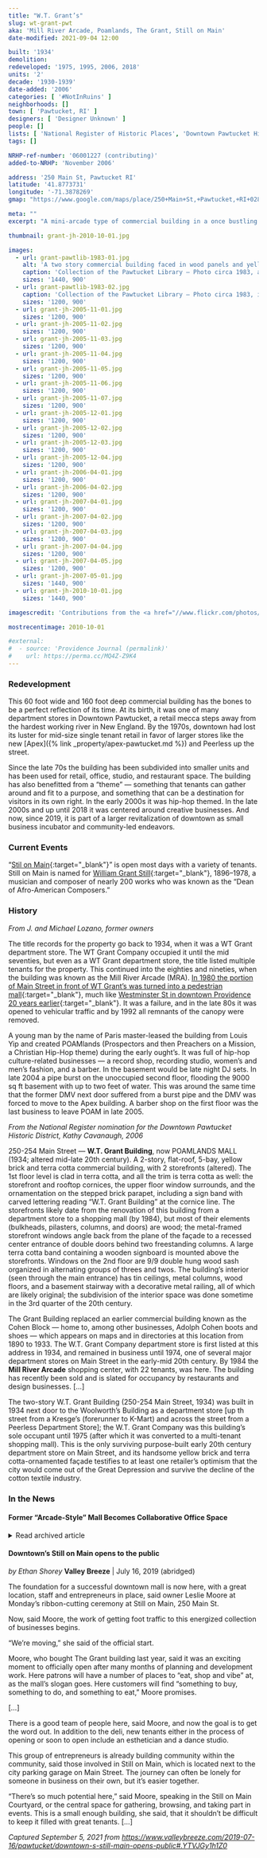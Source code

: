 ```yaml
---
title: "W.T. Grant’s"
slug: wt-grant-pwt
aka: 'Mill River Arcade, Poamlands, The Grant, Still on Main'
date-modified: 2021-09-04 12:00

built: '1934'
demolition:
redeveloped: '1975, 1995, 2006, 2018'
units: '2'
decade: '1930-1939'
date-added: '2006'
categories: [ '#NotInRuins' ]
neighborhoods: []
town: [ 'Pawtucket, RI' ]
designers: [ 'Designer Unknown' ]
people: []
lists: [ 'National Register of Historic Places', 'Downtown Pawtucket Historic District' ]
tags: []

NRHP-ref-number: '06001227 (contributing)'
added-to-NRHP: 'November 2006'

address: '250 Main St, Pawtucket RI'
latitude: '41.8773731'
longitude: '-71.3878269'
gmap: "https://www.google.com/maps/place/250+Main+St,+Pawtucket,+RI+02860/@41.8773731,-71.3878269,17z/data=!3m1!4b1!4m5!3m4!1s0x89e443547e8d00bd:0xeb0f2956ca270d6e!8m2!3d41.8773691!4d-71.3856382"

meta: ""
excerpt: "A mini-arcade type of commercial building in a once bustling retail district turned small business and destination retail space"

thumbnail: grant-jh-2010-10-01.jpg

images:
  - url: grant-pawtlib-1983-01.jpg
    alt: 'A two story commercial building faced in wood panels and yellow brick with a crenellated roofline. Ground floor commercial steel-frame windows and doors open into a 9000 square foot commercial space divided into a dozen or so offices with central skylit atrium. Wide steel-frame, concrete stairs with iron-railings lead down to a similar basement floor plan.'
    caption: 'Collection of the Pawtucket Library — Photo circa 1983, as Main Street was redesigned as a pedestrain mall with a covered sidewalk'
    sizes: '1440, 900'
  - url: grant-pawtlib-1983-02.jpg
    caption: 'Collection of the Pawtucket Library — Photo circa 1983, interior of the Mill River Arcade'
    sizes: '1200, 900'
  - url: grant-jh-2005-11-01.jpg
    sizes: '1200, 900'
  - url: grant-jh-2005-11-02.jpg
    sizes: '1200, 900'
  - url: grant-jh-2005-11-03.jpg
    sizes: '1200, 900'
  - url: grant-jh-2005-11-04.jpg
    sizes: '1200, 900'
  - url: grant-jh-2005-11-05.jpg
    sizes: '1200, 900'
  - url: grant-jh-2005-11-06.jpg
    sizes: '1200, 900'
  - url: grant-jh-2005-11-07.jpg
    sizes: '1200, 900'
  - url: grant-jh-2005-12-01.jpg
    sizes: '1200, 900'
  - url: grant-jh-2005-12-02.jpg
    sizes: '1200, 900'
  - url: grant-jh-2005-12-03.jpg
    sizes: '1200, 900'
  - url: grant-jh-2005-12-04.jpg
    sizes: '1200, 900'
  - url: grant-jh-2006-04-01.jpg
    sizes: '1200, 900'
  - url: grant-jh-2006-04-02.jpg
    sizes: '1200, 900'
  - url: grant-jh-2007-04-01.jpg
    sizes: '1200, 900'
  - url: grant-jh-2007-04-02.jpg
    sizes: '1200, 900'
  - url: grant-jh-2007-04-03.jpg
    sizes: '1200, 900'
  - url: grant-jh-2007-04-04.jpg
    sizes: '1200, 900'
  - url: grant-jh-2007-04-05.jpg
    sizes: '1200, 900'
  - url: grant-jh-2007-05-01.jpg
    sizes: '1440, 900'
  - url: grant-jh-2010-10-01.jpg
    sizes: '1440, 900'

imagescredit: 'Contributions from the <a href="//www.flickr.com/photos/pawtucketlibrary/sets/72157674227599495/" target="_blank">Pawtucket Library collection on Flickr</a>'

mostrecentimage: 2010-10-01

#external:
#  - source: 'Providence Journal (permalink)'
#    url: https://perma.cc/MQ4Z-Z9K4
---
```


### Redevelopment

This 60 foot wide and 160 foot deep commercial building has the bones to be a perfect reflection of its time. At its birth, it was one of many department stores in Downtown Pawtucket, a retail mecca steps away from the hardest working river in New England. By the 1970s, downtown had lost its luster for mid-size single tenant retail in favor of larger stores like the new [Apex]({% link _property/apex-pawtucket.md %}) and Peerless up the street.

Since the late 70s the building has been subdivided into smaller units and has been used for retail, office, studio, and restaurant space. The building has also benefitted from a “theme” — something that tenants can gather around and fit to a purpose, and something that can be a destination for visitors in its own right. In the early 2000s it was hip-hop themed. In the late 2000s and up until 2018 it was centered around creative businesses. And now, since 2019, it is part of a larger revitalization of downtown as small business incubator and community-led endeavors.


### Current Events

“[Stil on Main](//www.stillonmain.shop){:target="_blank"}” is open most days with a variety of tenants. Still on Main is named for [William Grant Still](//en.wikipedia.org/wiki/William_Grant_Still){:target="_blank"}, 1896–1978, a musician and composer of nearly 200 works who was known as the “Dean of Afro-American Composers.”


### History

_From J. and Michael Lozano, former owners_

The title records for the property go back to 1934, when it was a WT Grant department store. The WT Grant Company occupied it until the mid seventies, but even as a WT Grant department store, the title listed multiple tenants for the property. This continued into the eighties and nineties, when the building was known as the Mill River Arcade (<span class="abbr">MRA</span>). [In 1980 the portion of Main Street in front of WT Grant’s was turned into a pedestrian mall](//www.flickr.com/photos/pawtucketlibrary/28901786014/in/album-72157667646354770/){:target="_blank"}, much like [Westminster St in downtown Providence 20 years earlier](//provlibdigital.org/islandora/object/islandora%3A22693){:target="_blank"}. It was a failure, and in the late 80s it was opened to vehicular traffic and by 1992 all remnants of the canopy were removed.

A young man by the name of Paris master-leased the building from Louis Yip and created POAMlands (Prospectors and then Preachers on a Mission, a Christian Hip-Hop theme) during the early ought’s. It was full of hip-hop culture-related businesses — a record shop, recording studio, women’s and men’s fashion, and a barber. In the basement would be late night DJ sets. In late 2004 a pipe burst on the unoccupied second floor, flooding the 9000 sq ft basement with up to two feet of water. This was around the same time that the former DMV next door suffered from a burst pipe and the DMV was forced to move to the Apex building. A barber shop on the first floor was the last business to leave POAM in late 2005.


_From the National Register nomination for the Downtown Pawtucket Historic District, Kathy Cavanaugh, 2006_

250-254 Main Street — **W.T. Grant Building**, now POAMLANDS MALL (1934; altered mid-late 20th century). A 2-story, flat-roof, 5-bay, yellow brick and terra cotta commercial building, with 2 storefronts (altered). The 1st floor level is clad in terra cotta, and all the trim is terra cotta as well: the storefront and rooftop cornices, the upper floor window surrounds, and the ornamentation on the stepped brick parapet, including a sign band with carved lettering reading “W.T. Grant Building” at the cornice line. The storefronts likely date from the renovation of this building from a department store to a shopping mall (by 1984), but most of their elements (bulkheads, pilasters, columns, and doors) are wood; the metal-framed storefront windows angle back from the plane of the façade to a recessed center entrance of double doors behind two freestanding columns. A large terra cotta band containing a wooden signboard is mounted above the storefronts. Windows on the 2nd floor are 9/9 double hung wood sash organized in alternating groups of threes and twos. The building’s interior (seen through the main entrance) has tin ceilings, metal columns, wood floors, and a basement stairway with a decorative metal railing, all of which are likely original; the subdivision of the interior space was done sometime in the 3rd quarter of the 20th century.

The Grant Building replaced an earlier commercial building known as the Cohen Block — home to, among other businesses, Adolph Cohen boots and shoes — which appears on maps and in directories at this location from 1890 to 1933. The W.T. Grant Company department store is first listed at this address in 1934, and remained in business until 1974, one of several major department stores on Main Street in the early-mid 20th century. By 1984 the **Mill River Arcade** shopping center, with 22 tenants, was here. The building has recently been sold and is slated for occupancy by restaurants and design businesses. […]

The two-story W.T. Grant Building (250-254 Main Street, 1934) was built in 1934 next door to the Woolworth’s Building as a department store [up th street from a Kresge’s (forerunner to K-Mart) and across the street from a Peerless Department Store]; the W.T. Grant Company was this building’s sole occupant until 1975 (after which it was converted to a multi-tenant shopping mall). This is the only surviving purpose-built early 20th century department store on Main Street, and its handsome yellow brick and terra cotta-ornamented façade testifies to at least one retailer’s optimism that the city would come out of the Great Depression and survive the decline of the cotton textile industry.

### In the News

#### Former “Arcade-Style” Mall Becomes Collaborative Office Space

<details markdown="1" class="rhythm">
  <summary>Read archived article</summary>

Michael Lozano and J. Hogue became the new owners of 250 Main Street, formerly the POAMLANDS mall, in downtown Pawtucket on June 15th, 2006. After a long engagement with lending partners, the City of Pawtucket, and the former owner, the deal was finally transacted and work quickly began on reviving the historic department store into a new type of office environment.

J describes the concept simply as a collaborative, semi-private space where anyone can shut their door and hunker down to meet a deadline or leave their door open, visit their neighbor, or hang out in the coffee shop and brainstorm with others around them. The first floor has 12 units ranging in size from 200 sf to 720 sf. The basement level has 7 studios ranging from 200 sf to 2000 sf. Rent includes internet access and wireless throughout the spaces.

Long-term “anchor” tenants include Kafe Lila, a coffee shop with fresh home-made breads, ice cream, cookies and lunch specials in one streetfront space, while the other is occupied by Flying Shuttles, a weaving studio for adults with developmental disabilities. Other spaces include J’s design studio office for Highchair designhaus, Circuit BMX, studio space for Ghost Town silkscreen studio, Strange Famous Records, and other design-related businesses.

“Everytime I mention these ideas to people, they respond very favorably. Some people get really excited,” says J. “‘A cafe?” they say, “We’ve been waiting for something like that.’” The former DMV next door is full of office space for the Pawtucket School board and the [Riverfront Lofts]({% link _property/lebanon-mill.md %}) and [Bayley Lofts]({% link _property/campbell-machine-shop.md %}) have almost completely leased up, and office space is at a premium in Providence. “People are really looking for this kind of space.”

This is the first development project for partner Michael Lozano, but he is no stranger to development. He currently works for the Pawtucket Community Development Corporation, as a director of real estate. They housing for lower income families, mainly, but these days, that means that they build housing regular people can afford. He’s been wanting to enter the real estate development business for quite some time, but as a developer who is willing to try a new concept instead of the old mill-loft condo song and dance.

The building opens officially for business in January of 2007.

</details>


#### Downtown’s Still on Main opens to the public

_by Ethan Shorey_
**Valley Breeze** | July 16, 2019 (abridged)

The foundation for a successful downtown mall is now here, with a great location, staff and entrepreneurs in place, said owner Leslie Moore at Monday’s ribbon-cutting ceremony at Still on Main, 250 Main St.

Now, said Moore, the work of getting foot traffic to this energized collection of businesses begins.

“We’re moving,” she said of the official start.

Moore, who bought The Grant building last year, said it was an exciting moment to officially open after many months of planning and development work. Here patrons will have a number of places to “eat, shop and vibe” at, as the mall’s slogan goes. Here customers will find “something to buy, something to do, and something to eat,” Moore promises.

[…]

There is a good team of people here, said Moore, and now the goal is to get the word out. In addition to the deli, new tenants either in the process of opening or soon to open include an esthetician and a dance studio.

This group of entrepreneurs is already building community within the community, said those involved in Still on Main, which is located next to the city parking garage on Main Street. The journey can often be lonely for someone in business on their own, but it’s easier together.

“There’s so much potential here,” said Moore, speaking in the Still on Main Courtyard, or the central space for gathering, browsing, and taking part in events. This is a small enough building, she said, that it shouldn’t be difficult to keep it filled with great tenants. […]

_Captured September 5, 2021 from https://www.valleybreeze.com/2019-07-16/pawtucket/downtown-s-still-main-opens-public#.YTVJGy1h1Z0_
